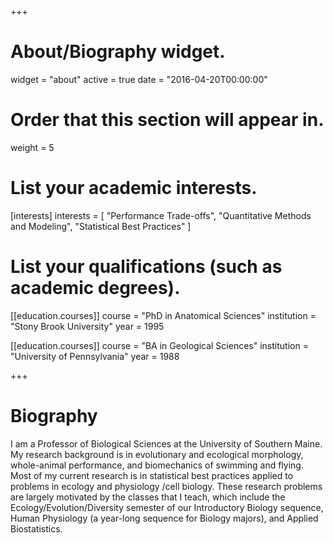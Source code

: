 +++
# About/Biography widget.
widget = "about"
active = true
date = "2016-04-20T00:00:00"

# Order that this section will appear in.
weight = 5

# List your academic interests.
[interests]
  interests = [
    "Performance Trade-offs",
    "Quantitative Methods and Modeling",
    "Statistical Best Practices"
  ]

# List your qualifications (such as academic degrees).
[[education.courses]]
  course = "PhD in Anatomical Sciences"
  institution = "Stony Brook University"
  year = 1995

[[education.courses]]
  course = "BA in Geological Sciences"
  institution = "University of Pennsylvania"
  year = 1988
 
+++

# Biography

I am a Professor of Biological Sciences at the University of Southern Maine. My research background is in evolutionary and ecological morphology, whole-animal performance, and biomechanics of swimming and flying. Most of my current research is in statistical best practices applied to problems in ecology and physiology /cell biology. These research problems are largely motivated by the classes that I teach, which include the Ecology/Evolution/Diversity semester of our Introductory Biology sequence, Human Physiology (a year-long sequence for Biology majors), and Applied Biostatistics.



